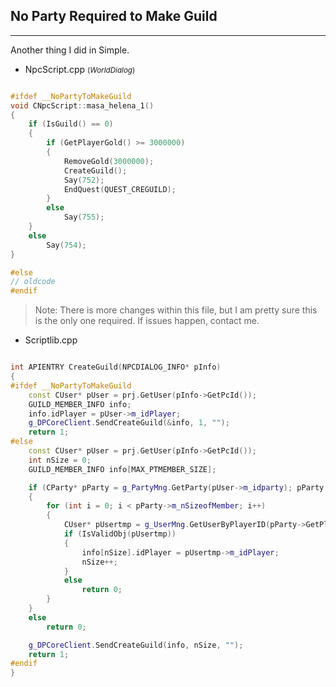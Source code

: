 ## No Party Required to Make Guild
----
Another thing I did in Simple. 

- NpcScript.cpp <small>(*WorldDialog*)</small>
```cpp

#ifdef __NoPartyToMakeGuild
void CNpcScript::masa_helena_1()
{
	if (IsGuild() == 0)
	{
		if (GetPlayerGold() >= 3000000)
		{
			RemoveGold(3000000);
			CreateGuild();
			Say(752);
			EndQuest(QUEST_CREGUILD);
		}
		else
			Say(755);
	}
	else
		Say(754);
}

#else
// oldcode
#endif
```
> Note: There is more changes within this file, but I am pretty sure this is the only one required. If issues happen, contact me.


- Scriptlib.cpp
```cpp

int APIENTRY CreateGuild(NPCDIALOG_INFO* pInfo)
{
#ifdef __NoPartyToMakeGuild
	const CUser* pUser = prj.GetUser(pInfo->GetPcId());
	GUILD_MEMBER_INFO info;
	info.idPlayer = pUser->m_idPlayer;
	g_DPCoreClient.SendCreateGuild(&info, 1, "");
	return 1;
#else
	const CUser* pUser = prj.GetUser(pInfo->GetPcId());
	int nSize = 0;
	GUILD_MEMBER_INFO info[MAX_PTMEMBER_SIZE];

	if (CParty* pParty = g_PartyMng.GetParty(pUser->m_idparty); pParty && pParty->IsLeader(pUser->m_idPlayer))
	{
		for (int i = 0; i < pParty->m_nSizeofMember; i++)
		{
			CUser* pUsertmp = g_UserMng.GetUserByPlayerID(pParty->GetPlayerId(i));
			if (IsValidObj(pUsertmp))
			{
				info[nSize].idPlayer = pUsertmp->m_idPlayer;
				nSize++;
			}
			else
				return 0;
		}
	}
	else
		return 0;

	g_DPCoreClient.SendCreateGuild(info, nSize, "");
	return 1;
#endif
}
```
